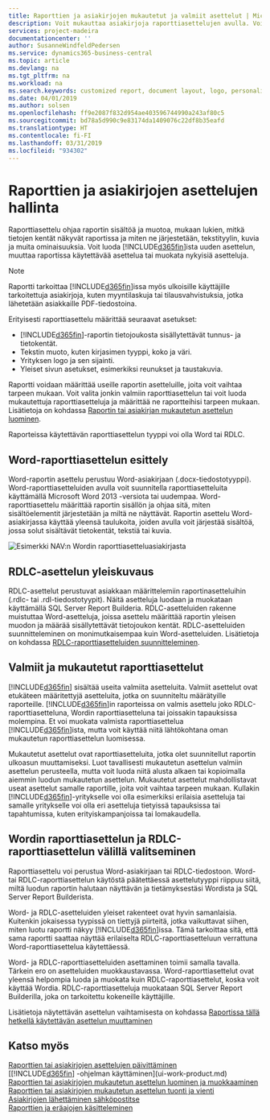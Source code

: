 ```yaml
---
title: Raporttien ja asiakirjojen mukautetut ja valmiit asettelut | Microsoft Docs
description: Voit mukauttaa asiakirjoja raporttiasettelujen avulla. Voit muokata tällä tavoin asiakkaille lähetettävien PDF-tiedostojen fonttia, logoa tai sivuasetuksia.
services: project-madeira
documentationcenter: ''
author: SusanneWindfeldPedersen
ms.service: dynamics365-business-central
ms.topic: article
ms.devlang: na
ms.tgt_pltfrm: na
ms.workload: na
ms.search.keywords: customized report, document layout, logo, personalize
ms.date: 04/01/2019
ms.author: solsen
ms.openlocfilehash: ff9e2087f832d954ae403596744990a243af80c5
ms.sourcegitcommit: bd78a5d990c9e83174da1409076c22df8b35eafd
ms.translationtype: HT
ms.contentlocale: fi-FI
ms.lasthandoff: 03/31/2019
ms.locfileid: "934302"
---
```

# <a name="managing-report-and-document-layouts"></a>Raporttien ja asiakirjojen asettelujen hallinta
Raporttiasettelu ohjaa raportin sisältöä ja muotoa, mukaan lukien, mitkä tietojen kentät näkyvät raportissa ja miten ne järjestetään, tekstityylin, kuvia ja muita ominaisuuksia. Voit luoda [!INCLUDE[d365fin](includes/d365fin_md.md)]ista uuden asettelun, muuttaa raportissa käytettävää asettelua tai muokata nykyisiä asetteluja.

> [!NOTE]  
>   Raportti tarkoittaa [!INCLUDE[d365fin](includes/d365fin_md.md)]issa myös ulkoisille käyttäjille tarkoitettuja asiakirjoja, kuten myyntilaskuja tai tilausvahvistuksia, jotka lähetetään asiakkaille PDF-tiedostoina.

Erityisesti raporttiasettelu määrittää seuraavat asetukset:

* [!INCLUDE[d365fin](includes/d365fin_md.md)]-raportin tietojoukosta sisällytettävät tunnus- ja tietokentät.
* Tekstin muoto, kuten kirjasimen tyyppi, koko ja väri.
* Yrityksen logo ja sen sijainti.
* Yleiset sivun asetukset, esimerkiksi reunukset ja taustakuvia.

Raportti voidaan määrittää useille raportin asetteluille, joita voit vaihtaa tarpeen mukaan. Voit valita jonkin valmiin raporttiasettelun tai voit luoda mukautettuja raporttiasetteluja ja määrittää ne raportteihisi tarpeen mukaan. Lisätietoja on kohdassa [Raportin tai asiakirjan mukautetun asettelun luominen](ui-how-create-custom-report-layout.md).

Raporteissa käytettävän raporttiasettelun tyyppi voi olla Word tai RDLC.

## <a name="word-report-layout-overview"></a>Word-raporttiasettelun esittely
Word-raportin asettelu perustuu Word-asiakirjaan (.docx-tiedostotyyppi). Word-raporttiasetteluiden avulla voit suunnitella raporttiasetteluita käyttämällä Microsoft Word 2013 -versiota tai uudempaa. Word-raporttiasettelu määrittää raportin sisällön ja ohjaa sitä, miten sisältöelementit järjestetään ja miltä ne näyttävät. Raportin asettelu Word-asiakirjassa käyttää yleensä taulukoita, joiden avulla voit järjestää sisältöä, jossa solut sisältävät tietokentät, tekstiä tai kuvia.

 ![Esimerkki NAV:n Wordin raporttiasetteluasiakirjasta](media/nav_wordreportlayout_edit_in_word_example.png "NAV_WordReportLayout_Edit_In_Word_Example")  

## <a name="rdlc-layout-overview"></a>RDLC-asettelun yleiskuvaus
RDLC-asettelut perustuvat asiakkaan määrittelemiin raportinasetteluihin (.rdlc- tai .rdl-tiedostotyypit). Näitä asetteluja luodaan ja muokataan käyttämällä SQL Server Report Builderia. RDLC-asetteluiden rakenne muistuttaa Word-asetteluja, joissa asettelu määrittää raportin yleisen muodon ja määrää sisällytettävät tietojoukon kentät. RDLC-asetteluiden suunnitteleminen on monimutkaisempaa kuin Word-asetteluiden. Lisätietoja on kohdassa [RDLC-raporttiasetteluiden suunnitteleminen](/dynamics-nav/Designing-RDLC-Report-Layouts).

## <a name="built-in-and-custom-report-layouts"></a>Valmiit ja mukautetut raporttiasettelut
[!INCLUDE[d365fin](includes/d365fin_md.md)] sisältää useita valmiita asetteluita. Valmiit asettelut ovat etukäteen määritettyjä asetteluita, jotka on suunniteltu määrätyille raporteille. [!INCLUDE[d365fin](includes/d365fin_md.md)]in raporteissa on valmis asettelu joko RDLC-raporttiasetteluna, Wordin raporttiasetteluna tai joissakin tapauksissa molempina. Et voi muokata valmista raporttiasettelua [!INCLUDE[d365fin](includes/d365fin_md.md)]ista, mutta voit käyttää niitä lähtökohtana oman mukautetun raporttiasettelun luomisessa.

Mukautetut asettelut ovat raporttiasetteluita, jotka olet suunnitellut raportin ulkoasun muuttamiseksi. Luot tavallisesti mukautetun asettelun valmiin asettelun perusteella, mutta voit luoda niitä alusta alkaen tai kopioimalla aiemmin luodun mukautetun asettelun. Mukautetut asettelut mahdollistavat useat asettelut samalle raportille, joita voit vaihtaa tarpeen mukaan. Kullakin [!INCLUDE[d365fin](includes/d365fin_md.md)]-yritykselle voi olla esimerkiksi erilaisia asetteluja tai samalle yritykselle voi olla eri asetteluja tietyissä tapauksissa tai tapahtumissa, kuten erityiskampanjoissa tai lomakaudella.

## <a name="deciding-whether-to-use-a-word-or-rdlc-report-layout"></a>Wordin raporttiasettelun ja RDLC-raporttiasettelun välillä valitseminen
Raporttiasettelu voi perustua Word-asiakirjaan tai RDLC-tiedostoon. Word- tai RDLC-raporttiasettelun käytöstä päätettäessä asettelutyyppi riippuu siitä, miltä luodun raportin halutaan näyttävän ja tietämyksestäsi Wordista ja SQL Server Report Builderista.

Word- ja RDLC-asetteluiden yleiset rakenteet ovat hyvin samanlaisia. Kuitenkin jokaisessa tyypissä on tiettyjä piirteitä, jotka vaikuttavat siihen, miten luotu raportti näkyy [!INCLUDE[d365fin](includes/d365fin_md.md)]issa. Tämä tarkoittaa sitä, että sama raportti saattaa näyttää erilaiselta RDLC-raporttiasetteluun verrattuna Word-raporttiasettelua käytettäessä.

Word- ja RDLC-raporttiasetteluiden asettaminen toimii samalla tavalla. Tärkein ero on asetteluiden muokkaustavassa. Word-raporttiasettelut ovat yleensä helpompia luoda ja muokata kuin RDLC-raporttiasettelut, koska voit käyttää Wordia. RDLC-raporttiasetteluja muokataan SQL Server Report Builderilla, joka on tarkoitettu kokeneille käyttäjille.

Lisätietoja näytettävän asettelun vaihtamisesta on kohdassa [Raportissa tällä hetkellä käytettävän asettelun muuttaminen](ui-how-change-layout-currently-used-report.md)

## <a name="see-also"></a>Katso myös
[Raporttien tai asiakirjojen asettelujen päivittäminen](ui-update-report-layouts.md)  
[[!INCLUDE[d365fin](includes/d365fin_md.md)] -ohjelman käyttäminen](ui-work-product.md)  
[Raporttien tai asiakirjojen mukautetun asettelun luominen ja muokkaaminen](ui-how-create-custom-report-layout.md)  
[Raporttien tai asiakirjojen mukautetun asettelun tuonti ja vienti](ui-how-import-and-export-report-layout.md)  
[Asiakirjojen lähettäminen sähköpostitse](ui-how-send-documents-email.md)  
[Raporttien ja eräajojen käsitteleminen](ui-work-report.md)  
